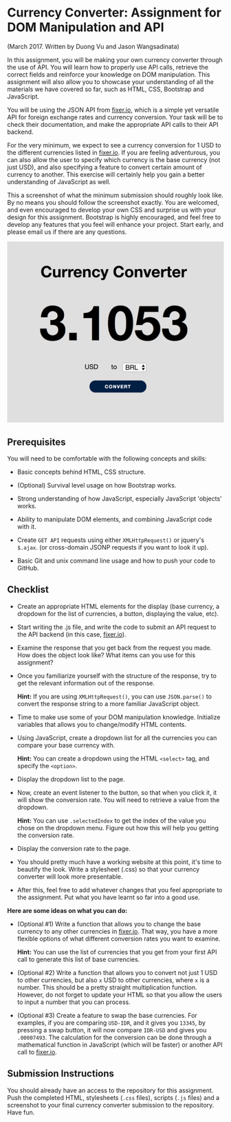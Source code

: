 Currency Converter: Assignment for DOM Manipulation and API
=============================================================

(March 2017.  Written by Duong Vu and Jason Wangsadinata)

In this assignment, you will be making your own currency converter through the use of API. You will learn how to properly use API calls, retrieve the correct fields and reinforce your knowledge on DOM manipulation. This assignment will also allow you to showcase your understanding of all the materials we have covered so far, such as HTML, CSS, Bootstrap and JavaScript.

You will be using the JSON API from [fixer.io](http://fixer.io/), which is a simple yet versatile API for foreign exchange rates and currency conversion. Your task will be to check their documentation, and make the appropriate API calls to their API backend.

For the very minimum, we expect to see a currency conversion for 1 USD to the different currencies listed in [fixer.io](http://fixer.io/). If you are feeling adventurous, you can also allow the user to specify which currency is the base currency (not just USD), and also specifying a feature to convert certain amount of currency to another. This exercise will certainly help you gain a better understanding of JavaScript as well.

This a screenshot of what the minimum submission should roughly look like. By no means you should follow the screenshot exactly. You are welcomed, and even encouraged to develop your own CSS and surprise us with your design for this assignment. Bootstrap is highly encouraged, and feel free to develop any features that you feel will enhance your project. Start early, and please email us if there are any questions.

![example](https://github.com/jwangsadinata/comp420_hw5/blob/master/screenshot.png)

Prerequisites
-------------

You will need to be comfortable with the following concepts and skills:

* Basic concepts behind HTML, CSS structure.

* (Optional) Survival level usage on how Bootstrap works.

* Strong understanding of how JavaScript, especially JavaScript 'objects' works.

* Ability to manipulate DOM elements, and combining JavaScript code with it.

* Create `GET API` requests using either `XMLHttpRequest()` or jquery's `$.ajax`. (or cross-domain JSONP requests if you want to look it up).

* Basic Git and unix command line usage and how to push your code to GitHub.

Checklist
----------

* Create an appropriate HTML elements for the display (base currency, a dropdown for the list of currencies, a button, displaying the value, etc).

* Start writing the .js file, and write the code to submit an API request to the API backend (in this case, [fixer.io](http://fixer.io/)).

* Examine the response that you get back from the request you made. How does the object look like? What items can you use for this assignment?

* Once you familiarize yourself with the structure of the response, try to get the relevant information out of the response. 

  **Hint:** If you are using `XMLHttpRequest()`, you can use `JSON.parse()` to convert the response string to a more familiar JavaScript object.

* Time to make use some of your DOM manipulation knowledge. Initialize variables that allows you to change/modify HTML contents.

* Using JavaScript, create a dropdown list for all the currencies you can compare your base currency with.

  **Hint:** You can create a dropdown using the HTML `<select>` tag, and specify the `<option>`.

* Display the dropdown list to the page.

* Now, create an event listener to the button, so that when you click it, it will show the conversion rate. You will need to retrieve a value from the dropdown.

  **Hint:** You can use `.selectedIndex` to get the index of the value you chose on the dropdown menu. Figure out how this will help you getting the conversion rate.

* Display the conversion rate to the page.

* You should pretty much have a working website at this point, it's time to beautify the look. Write a stylesheet (.css) so that your currency converter will look more presentable.

* After this, feel free to add whatever changes that you feel appropriate to the assignment. Put what you have learnt so far into a good use.

**Here are some ideas on what you can do:**

* (Optional #1) Write a function that allows you to change the base currency to any other currencies in [fixer.io](http://fixer.io/). That way, you have a more flexible options of what different conversion rates you want to examine.

  **Hint:** You can use the list of currencies that you get from your first API call to generate this list of base currencies.

* (Optional #2) Write a function that allows you to convert not just 1 USD to other currencies, but also `x` USD to other currencies, where `x` is a number. This should be a pretty straight multiplication function. However, do not forget to update your HTML so that you allow the users to input a number that you can process.

* (Optional #3) Create a feature to swap the base currencies. For examples, if you are comparing `USD-IDR`, and it gives you `13345`, by pressing a swap button, it will now compare `IDR-USD` and gives you `.00007493`. The calculation for the conversion can be done through a mathematical function in JavaScript (which will be faster) or another API call to [fixer.io](http://fixer.io/).

Submission Instructions
-----------------------
You should already have an access to the repository for this assignment. Push the completed HTML, stylesheets (`.css` files), scripts (`.js` files) and a screenshot to your final currency converter submission to the repository. Have fun.
